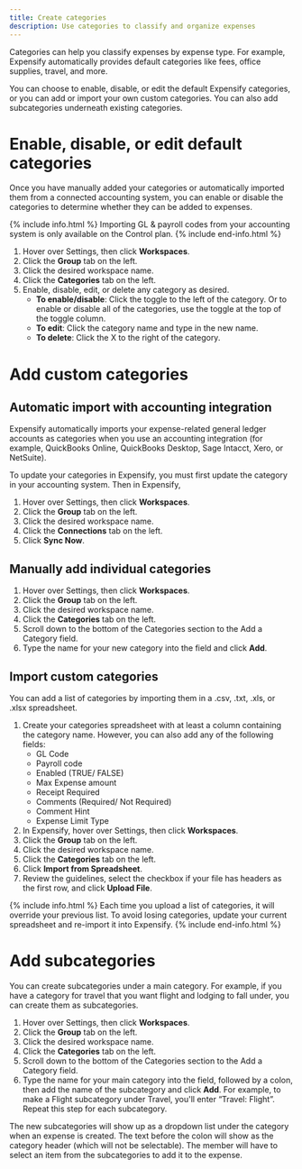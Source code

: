 ```yaml
---
title: Create categories
description: Use categories to classify and organize expenses
---
```


<div id="expensify-classic" markdown="1">

Categories can help you classify expenses by expense type. For example, Expensify automatically provides default categories like fees, office supplies, travel, and more. 

You can choose to enable, disable, or edit the default Expensify categories, or you can add or import your own custom categories. You can also add subcategories underneath existing categories.

# Enable, disable, or edit default categories 

Once you have manually added your categories or automatically imported them from a connected accounting system, you can enable or disable the categories to determine whether they can be added to expenses.

{% include info.html %}
Importing GL & payroll codes from your accounting system is only available on the Control plan.
{% include end-info.html %}

1. Hover over Settings, then click **Workspaces**. 
2. Click the **Group** tab on the left. 
3. Click the desired workspace name. 
4. Click the **Categories** tab on the left. 
5. Enable, disable, edit, or delete any category as desired.
   - **To enable/disable**: Click the toggle to the left of the category. Or to enable or disable all of the categories, use the toggle at the top of the toggle column.
   - **To edit**: Click the category name and type in the new name. 
   - **To delete**: Click the X to the right of the category.

# Add custom categories

## Automatic import with accounting integration

Expensify automatically imports your expense-related general ledger accounts as categories when you use an accounting integration (for example, QuickBooks Online, QuickBooks Desktop, Sage Intacct, Xero, or NetSuite).

To update your categories in Expensify, you must first update the category in your accounting system. Then in Expensify, 

1. Hover over Settings, then click **Workspaces**. 
2. Click the **Group** tab on the left. 
3. Click the desired workspace name. 
4. Click the **Connections** tab on the left. 
5. Click **Sync Now**.

## Manually add individual categories

1. Hover over Settings, then click **Workspaces**. 
2. Click the **Group** tab on the left. 
3. Click the desired workspace name. 
4. Click the **Categories** tab on the left. 
5. Scroll down to the bottom of the Categories section to the Add a Category field.
6. Type the name for your new category into the field and click **Add**.  

## Import custom categories

You can add a list of categories by importing them in a .csv, .txt, .xls, or .xlsx spreadsheet.

1. Create your categories spreadsheet with at least a column containing the category name. However, you can also add any of the following fields:
   - GL Code
   - Payroll code
   - Enabled (TRUE/ FALSE)
   - Max Expense amount
   - Receipt Required
   - Comments (Required/ Not Required)
   - Comment Hint
   - Expense Limit Type
2. In Expensify, hover over Settings, then click **Workspaces**. 
3. Click the **Group** tab on the left. 
4. Click the desired workspace name. 
5. Click the **Categories** tab on the left.  
6. Click **Import from Spreadsheet**.
7. Review the guidelines, select the checkbox if your file has headers as the first row, and click **Upload File**. 

{% include info.html %}
Each time you upload a list of categories, it will override your previous list. To avoid losing categories, update your current spreadsheet and re-import it into Expensify.
{% include end-info.html %}

# Add subcategories

You can create subcategories under a main category. For example, if you have a category for travel that you want flight and lodging to fall under, you can create them as subcategories.

1. Hover over Settings, then click **Workspaces**. 
2. Click the **Group** tab on the left. 
3. Click the desired workspace name. 
4. Click the **Categories** tab on the left. 
5. Scroll down to the bottom of the Categories section to the Add a Category field.
6. Type the name for your main category into the field, followed by a colon, then add the name of the subcategory and click **Add**. For example, to make a Flight subcategory under Travel, you'll enter “Travel: Flight”. Repeat this step for each subcategory.

The new subcategories will show up as a dropdown list under the category when an expense is created. The text before the colon will show as the category header (which will not be selectable). The member will have to select an item from the subcategories to add it to the expense.

</div>

